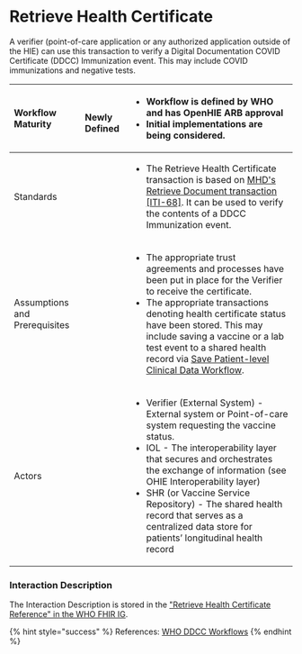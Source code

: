 # Retrieve Health Certificate



A verifier \(point-of-care application or any authorized application outside of the HIE\) can use this transaction to  verify a Digital Documentation COVID Certificate \(DDCC\) Immunization event.  This may include COVID immunizations and negative tests.  

<table>
  <thead>
    <tr>
      <th style="text-align:left"><b>Workflow Maturity</b>
      </th>
      <th style="text-align:left">
        <p>
          <img src="https://lh6.googleusercontent.com/Kxkqfa92YGW3mIOmWio0Twi4YLMA92z6mL1MuFzkx4AWS5CX5zbzWid5z4p2W-e6O66llKpaU0r6lzwyXfhbIiWmkVEuPDy6stX5x5L8uC2DkEXs6qUFX-7xxXTlb9hbkg"
          alt/>
        </p>
        <p><b>Newly Defined</b>
        </p>
      </th>
      <th style="text-align:left">
        <p></p>
        <ul>
          <li><b>Workflow is defined by WHO and has OpenHIE ARB approval</b>
          </li>
          <li><b>Initial implementations are being considered.  </b>
          </li>
        </ul>
      </th>
    </tr>
  </thead>
  <tbody>
    <tr>
      <td style="text-align:left">Standards</td>
      <td style="text-align:left"></td>
      <td style="text-align:left">
        <p></p>
        <ul>
          <li>The Retrieve Health Certificate transaction is based on <a href="https://profiles.ihe.net/ITI/MHD/ITI-68.html">MHD&apos;s Retrieve Document transaction [ITI-68]</a>.
            It can be used to verify the contents of a DDCC Immunization event.</li>
        </ul>
      </td>
    </tr>
    <tr>
      <td style="text-align:left">Assumptions and Prerequisites</td>
      <td style="text-align:left"></td>
      <td style="text-align:left">
        <p></p>
        <ul>
          <li>The appropriate trust agreements and processes have been put in place
            for the Verifier to receive the certificate.</li>
          <li>The appropriate transactions denoting health certificate status have been
            stored. This may include saving a vaccine or a lab test event to a shared
            health record via <a href="../shared-health-record/save-patient-level-clinical-data-workflow.md">Save Patient-level Clinical Data Workflow</a>.</li>
        </ul>
      </td>
    </tr>
    <tr>
      <td style="text-align:left">Actors</td>
      <td style="text-align:left"></td>
      <td style="text-align:left">
        <p></p>
        <ul>
          <li>Verifier (External System) - External system or Point-of-care system requesting
            the vaccine status.</li>
          <li>IOL - The interoperability layer that secures and orchestrates the exchange
            of information (see OHIE Interoperability layer)</li>
          <li>SHR (or Vaccine Service Repository) - The shared health record that serves
            as a centralized data store for patients&#x2019; longitudinal health record</li>
        </ul>
      </td>
    </tr>
  </tbody>
</table>

### Interaction Description

The Interaction Description is stored in the ["Retrieve Health Certificate Reference" in the WHO FHIR IG](https://worldhealthorganization.github.io/ddcc/transactions.html).  

{% hint style="success" %}
References:  [WHO DDCC Workflows](https://worldhealthorganization.github.io/ddcc/workflows.html)
{% endhint %}



